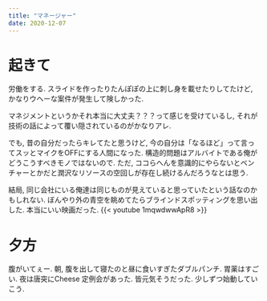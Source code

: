 ```yaml
---
title: "マネージャー"
date: 2020-12-07
---
```


# 起きて
労働をする. スライドを作ったりたんぽぽの上に刺し身を載せたりしてたけど, かなりウヘーな案件が発生して険しかった.

マネジメントというかそれ本当に大丈夫？？？って感じを受けているし, それが技術の話によって覆い隠されているのがかなりアレ.

でも, 昔の自分だったらキレてたと思うけど, 今の自分は「なるほど」って言ってスッとマイクをOFFにする人間になった. 構造的問題はアルバイトである俺がどうこうすべきモノではないので.
ただ, ココらへんを意識的にやらないとベンチャーとかだと潤沢なリソースの空回しが存在し続けるんだろうなとは思う.

結局, 同じ会社にいる俺達は同じものが見えていると思っていたという話なのかもしれない. 
ぼんやり外の青空を眺めてたらブラインドスポッティングを思い出した. 本当にいい映画だった.
{{< youtube 1mqwdwwApR8 >}}


# 夕方
腹がいてぇー. 朝, 腹を出して寝たのと昼に食いすぎたダブルパンチ. 胃薬はすごい. 夜は唐突にCheese 定例会があった. 皆元気そうだった. 少しずつ始動していこう.